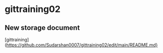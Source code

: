 # gittraining02
## New storage document
[gittraining](https://github.com/Sudarshan0007/gittraining02/edit/main/README.md}
